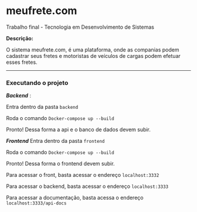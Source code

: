 # meufrete.com

Trabalho final - Tecnologia em Desenvolvimento de Sistemas

**Descrição:**

O sistema meufrete.com, é uma plataforma, onde as companias podem cadastrar seus fretes e motoristas de veículos de cargas podem efetuar esses fretes.

---

### Executando o projeto

***Backend*** : 

Entra dentro da pasta 
```backend```

Roda o comando ```Docker-compose up --build```

Pronto! Dessa forma a api e o banco de dados devem subir.


***Frontend***
Entra dentro da pasta 
```frontend```

Roda o comando ```Docker-compose up --build```

Pronto! Dessa forma o frontend devem subir.


Para acessar o front, basta acessar o endereço ```localhost:3332```

Para acessar o backend, basta acessar o endereço ```localhost:3333```

Para acessar a documentação, basta acessa o endereço ```localhost:3333/api-docs```
